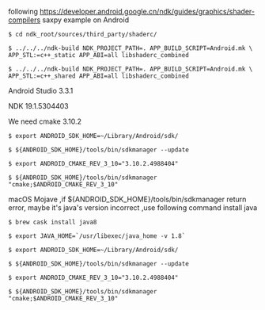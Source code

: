 following https://developer.android.google.cn/ndk/guides/graphics/shader-compilers
saxpy example on Android

```
$ cd ndk_root/sources/third_party/shaderc/

$ ../../../ndk-build NDK_PROJECT_PATH=. APP_BUILD_SCRIPT=Android.mk \
APP_STL:=c++_static APP_ABI=all libshaderc_combined

$ ../../../ndk-build NDK_PROJECT_PATH=. APP_BUILD_SCRIPT=Android.mk \
APP_STL:=c++_shared APP_ABI=all libshaderc_combined

```
Android Studio 3.3.1

NDK 19.1.5304403

We need cmake 3.10.2 

```
$ export ANDROID_SDK_HOME=~/Library/Android/sdk/

$ ${ANDROID_SDK_HOME}/tools/bin/sdkmanager --update

$ export ANDROID_CMAKE_REV_3_10="3.10.2.4988404"

$ ${ANDROID_SDK_HOME}/tools/bin/sdkmanager "cmake;$ANDROID_CMAKE_REV_3_10"

```

macOS Mojave ,if ${ANDROID_SDK_HOME}/tools/bin/sdkmanager return error, maybe it's java's version incorrect ,use following command install java

```
$ brew cask install java8
 
$ export JAVA_HOME=`/usr/libexec/java_home -v 1.8`

$ export ANDROID_SDK_HOME=~/Library/Android/sdk/

$ ${ANDROID_SDK_HOME}/tools/bin/sdkmanager --update

$ export ANDROID_CMAKE_REV_3_10="3.10.2.4988404"

$ ${ANDROID_SDK_HOME}/tools/bin/sdkmanager "cmake;$ANDROID_CMAKE_REV_3_10"

```
